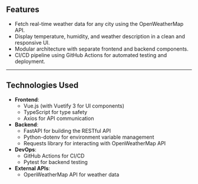 ## Features
- Fetch real-time weather data for any city using the OpenWeatherMap API.
- Display temperature, humidity, and weather description in a clean and responsive UI.
- Modular architecture with separate frontend and backend components.
- CI/CD pipeline using GitHub Actions for automated testing and deployment.

---

## Technologies Used
- **Frontend**:
  - Vue.js (with Vuetify 3 for UI components)
  - TypeScript for type safety
  - Axios for API communication
- **Backend**:
  - FastAPI for building the RESTful API
  - Python-dotenv for environment variable management
  - Requests library for interacting with OpenWeatherMap API
- **DevOps**:
  - GitHub Actions for CI/CD
  - Pytest for backend testing
- **External APIs**:
  - OpenWeatherMap API for weather data
